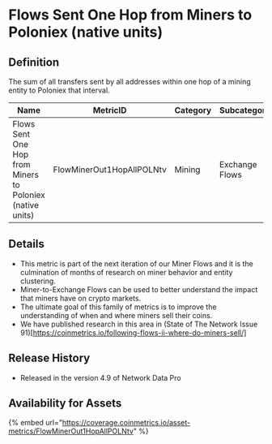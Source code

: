 # Flows Sent One Hop from Miners to Poloniex (native units)

## Definition

The sum of all transfers sent by all addresses within one hop of a mining entity to Poloniex that interval.

| Name                                                      | MetricID                  | Category | Subcategory    | Type | Unit         | Interval |
| --------------------------------------------------------- | ------------------------- | -------- | -------------- | ---- | ------------ | -------- |
| Flows Sent One Hop from Miners to Poloniex (native units) | FlowMinerOut1HopAllPOLNtv | Mining   | Exchange Flows | Sum  | Native units | 1 day    |

## Details

* This metric is part of the next iteration of our Miner Flows and it is the culmination of months of research on miner behavior and entity clustering.
* Miner-to-Exchange Flows can be used to better understand the impact that miners have on crypto markets.
* The ultimate goal of this family of metrics is to improve the understanding of when and where miners sell their coins.
* We have published research in this area in (State of The Network Issue 91)\[https://coinmetrics.io/following-flows-ii-where-do-miners-sell/]

## Release History

* Released in the version 4.9 of Network Data Pro

## Availability for Assets

{% embed url="https://coverage.coinmetrics.io/asset-metrics/FlowMinerOut1HopAllPOLNtv" %}

